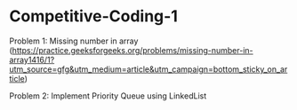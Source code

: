 # Competitive-Coding-1

Problem 1: Missing number in array
(https://practice.geeksforgeeks.org/problems/missing-number-in-array1416/1?utm_source=gfg&utm_medium=article&utm_campaign=bottom_sticky_on_article)

Problem 2: Implement Priority Queue using LinkedList